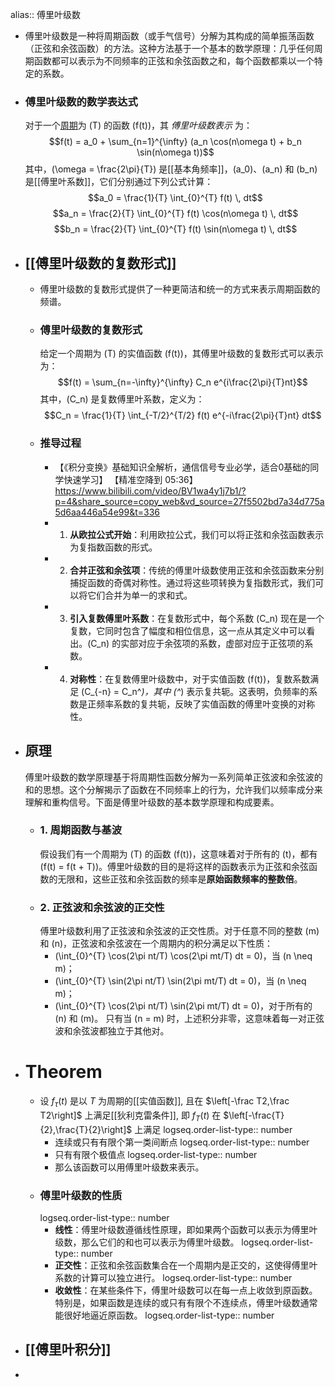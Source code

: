 alias:: 傅里叶级数

- 傅里叶级数是一种将周期函数（或手气信号）分解为其构成的简单振荡函数（正弦和余弦函数）的方法。这种方法基于一个基本的数学原理：几乎任何周期函数都可以表示为不同频率的正弦和余弦函数之和，每个函数都乘以一个特定的系数。
- ### 傅里叶级数的数学表达式
  对于一个[周期]([[周期函数]])为 \(T\) 的函数 \(f(t)\)，其 *傅里叶级数表示* 为：
  $$f(t) = a_0 + \sum_{n=1}^{\infty} (a_n \cos(n\omega t) + b_n \sin(n\omega t))$$
  其中，\(\omega = \frac{2\pi}{T}\) 是[[基本角频率]]，\(a_0\)、\(a_n\) 和 \(b_n\) 是[[傅里叶系数]]，它们分别通过下列公式计算：
  $$a_0 = \frac{1}{T} \int_{0}^{T} f(t) \, dt$$
  $$a_n = \frac{2}{T} \int_{0}^{T} f(t) \cos(n\omega t) \, dt$$
  $$b_n = \frac{2}{T} \int_{0}^{T} f(t) \sin(n\omega t) \, dt$$
- ## [[傅里叶级数的复数形式]]
	- 傅里叶级数的复数形式提供了一种更简洁和统一的方式来表示周期函数的频谱。
	- ### 傅里叶级数的复数形式
	  给定一个周期为 \(T\) 的实值函数 \(f(t)\)，其傅里叶级数的复数形式可以表示为：
	  $$f(t) = \sum_{n=-\infty}^{\infty} C_n e^{i\frac{2\pi}{T}nt}$$
	  其中，\(C_n\) 是复数傅里叶系数，定义为：
	  $$C_n = \frac{1}{T} \int_{-T/2}^{T/2} f(t) e^{-i\frac{2\pi}{T}nt} dt$$
	- ### 推导过程
		- 【《积分变换》基础知识全解析，通信信号专业必学，适合0基础的同学快速学习】 【精准空降到 05:36】 https://www.bilibili.com/video/BV1wa4y1j7b1/?p=4&share_source=copy_web&vd_source=27f5502bd7a34d775a5d6aa446a54e99&t=336
		- 1. **从欧拉公式开始**：利用欧拉公式，我们可以将正弦和余弦函数表示为复指数函数的形式。
		- 2. **合并正弦和余弦项**：传统的傅里叶级数使用正弦和余弦函数来分别捕捉函数的奇偶对称性。通过将这些项转换为复指数形式，我们可以将它们合并为单一的求和式。
		- 3. **引入复数傅里叶系数**：在复数形式中，每个系数 \(C_n\) 现在是一个复数，它同时包含了幅度和相位信息，这一点从其定义中可以看出。\(C_n\) 的实部对应于余弦项的系数，虚部对应于正弦项的系数。
		- 4. **对称性**：在复数傅里叶级数中，对于实值函数 \(f(t)\)，复数系数满足 \(C_{-n} = C_n^*\)，其中 \(^*\) 表示复共轭。这表明，负频率的系数是正频率系数的复共轭，反映了实值函数的傅里叶变换的对称性。
- ## 原理
  傅里叶级数的数学原理基于将周期性函数分解为一系列简单正弦波和余弦波的和的思想。这个分解揭示了函数在不同频率上的行为，允许我们以频率成分来理解和重构信号。下面是傅里叶级数的基本数学原理和构成要素。
	- ### 1. 周期函数与基波
	  假设我们有一个周期为 \(T\) 的函数 \(f(t)\)，这意味着对于所有的 \(t\)，都有 \(f(t) = f(t + T)\)。傅里叶级数的目的是将这样的函数表示为正弦和余弦函数的无限和，这些正弦和余弦函数的频率是**原始函数频率的整数倍**。
	- ### 2. 正弦波和余弦波的正交性
	  傅里叶级数利用了正弦波和余弦波的正交性质。对于任意不同的整数 \(m\) 和 \(n\)，正弦波和余弦波在一个周期内的积分满足以下性质：
		- \(\int_{0}^{T} \cos(2\pi nt/T) \cos(2\pi mt/T) dt = 0\)，当 \(n \neq m\)；
		- \(\int_{0}^{T} \sin(2\pi nt/T) \sin(2\pi mt/T) dt = 0\)，当 \(n \neq m\)；
		- \(\int_{0}^{T} \cos(2\pi nt/T) \sin(2\pi mt/T) dt = 0\)，对于所有的 \(n\) 和 \(m\)。
		  只有当 \(n = m\) 时，上述积分非零，这意味着每一对正弦波和余弦波都独立于其他对。
- # Theorem
	- 设 $f_{\tau}(t)$ 是以 $T$ 为周期的[[实值函数]], 且在 $\left[-\frac T2,\frac T2\right]$ 上满足[[狄利克雷条件]], 即 $f_{T}(t)$ 在 $\left[-\frac{T}{2},\frac{T}{2}\right]$ 上满足
	  logseq.order-list-type:: number
		- 连续或只有有限个第一类间断点
		  logseq.order-list-type:: number
		- 只有有限个极值点
		  logseq.order-list-type:: number
		- 那么该函数可以用傅里叶级数来表示。
	- ### 傅里叶级数的性质
	  logseq.order-list-type:: number
		- **线性**：傅里叶级数遵循线性原理，即如果两个函数可以表示为傅里叶级数，那么它们的和也可以表示为傅里叶级数。
		  logseq.order-list-type:: number
		- **正交性**：正弦和余弦函数集合在一个周期内是正交的，这使得傅里叶系数的计算可以独立进行。
		  logseq.order-list-type:: number
		- **收敛性**：在某些条件下，傅里叶级数可以在每一点上收敛到原函数。特别是，如果函数是连续的或只有有限个不连续点，傅里叶级数通常能很好地逼近原函数。
		  logseq.order-list-type:: number
- ## [[傅里叶积分]]
-